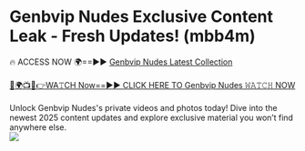 # Genbvip Nudes Exclusive Content Leak - Fresh Updates! (mbb4m)

🔥 ACCESS NOW 🌍==►► <a href="https://tinyurl.com/yc657z5k" rel="nofollow">Genbvip Nudes Latest Collection</a>
<br><br>
[🔴🌍📺📱👉WA𝚃CH Now==►► CLICK HERE TO Genbvip Nudes 𝚆𝙰𝚃𝙲𝙷 NOW](https://tinyurl.com/yc657z5k)
<br><br>
Unlock Genbvip Nudes's private videos and photos today! Dive into the newest 2025 content updates and explore exclusive material you won’t find anywhere else.
<br>
<a href="https://tinyurl.com/yc657z5k" rel="nofollow" data-target="animated-image.originalLink"><img src="https://camo.githubusercontent.com/8a4f000d20f83aca3bf7ec5f350d767afa0574a8a352519fd8cfa583a6f93a33/68747470733a2f2f692e696d6775722e636f6d2f644a486b345a712e676966" data-canonical-src="https://i.imgur.com/dJHk4Zq.gif" style="max-width: 100%; display: inline-block;" data-target="animated-image.originalImage"></a>
<br>
